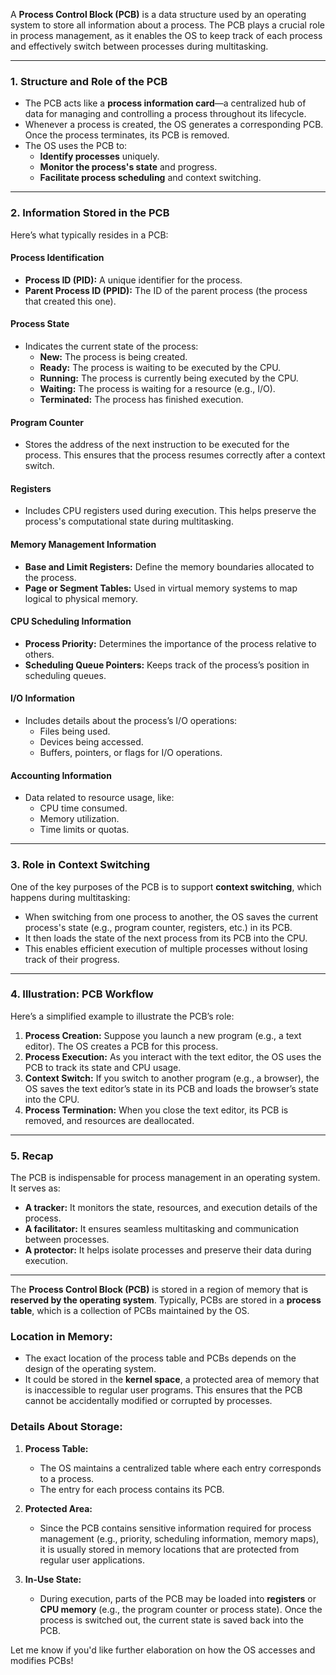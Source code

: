 A **Process Control Block (PCB)** is a data structure used by an operating system to store all information about a process. The PCB plays a crucial role in process management, as it enables the OS to keep track of each process and effectively switch between processes during multitasking.

---

### **1. Structure and Role of the PCB**
- The PCB acts like a **process information card**—a centralized hub of data for managing and controlling a process throughout its lifecycle.
- Whenever a process is created, the OS generates a corresponding PCB. Once the process terminates, its PCB is removed.
- The OS uses the PCB to:
  - **Identify processes** uniquely.
  - **Monitor the process's state** and progress.
  - **Facilitate process scheduling** and context switching.

---

### **2. Information Stored in the PCB**
Here’s what typically resides in a PCB:

#### **Process Identification**
- **Process ID (PID):** A unique identifier for the process.
- **Parent Process ID (PPID):** The ID of the parent process (the process that created this one).

#### **Process State**
- Indicates the current state of the process:
  - **New:** The process is being created.
  - **Ready:** The process is waiting to be executed by the CPU.
  - **Running:** The process is currently being executed by the CPU.
  - **Waiting:** The process is waiting for a resource (e.g., I/O).
  - **Terminated:** The process has finished execution.

#### **Program Counter**
- Stores the address of the next instruction to be executed for the process. This ensures that the process resumes correctly after a context switch.

#### **Registers**
- Includes CPU registers used during execution. This helps preserve the process's computational state during multitasking.

#### **Memory Management Information**
- **Base and Limit Registers:** Define the memory boundaries allocated to the process.
- **Page or Segment Tables:** Used in virtual memory systems to map logical to physical memory.

#### **CPU Scheduling Information**
- **Process Priority:** Determines the importance of the process relative to others.
- **Scheduling Queue Pointers:** Keeps track of the process’s position in scheduling queues.

#### **I/O Information**
- Includes details about the process’s I/O operations:
  - Files being used.
  - Devices being accessed.
  - Buffers, pointers, or flags for I/O operations.

#### **Accounting Information**
- Data related to resource usage, like:
  - CPU time consumed.
  - Memory utilization.
  - Time limits or quotas.

---

### **3. Role in Context Switching**
One of the key purposes of the PCB is to support **context switching**, which happens during multitasking:
- When switching from one process to another, the OS saves the current process's state (e.g., program counter, registers, etc.) in its PCB.
- It then loads the state of the next process from its PCB into the CPU.
- This enables efficient execution of multiple processes without losing track of their progress.

---

### **4. Illustration: PCB Workflow**
Here’s a simplified example to illustrate the PCB’s role:
1. **Process Creation:** Suppose you launch a new program (e.g., a text editor). The OS creates a PCB for this process.
2. **Process Execution:** As you interact with the text editor, the OS uses the PCB to track its state and CPU usage.
3. **Context Switch:** If you switch to another program (e.g., a browser), the OS saves the text editor’s state in its PCB and loads the browser’s state into the CPU.
4. **Process Termination:** When you close the text editor, its PCB is removed, and resources are deallocated.

---

### **5. Recap**
The PCB is indispensable for process management in an operating system. It serves as:
- **A tracker:** It monitors the state, resources, and execution details of the process.
- **A facilitator:** It ensures seamless multitasking and communication between processes.
- **A protector:** It helps isolate processes and preserve their data during execution.

---

The **Process Control Block (PCB)** is stored in a region of memory that is **reserved by the operating system**. Typically, PCBs are stored in a **process table**, which is a collection of PCBs maintained by the OS.

### **Location in Memory:**
- The exact location of the process table and PCBs depends on the design of the operating system.
- It could be stored in the **kernel space**, a protected area of memory that is inaccessible to regular user programs. This ensures that the PCB cannot be accidentally modified or corrupted by processes.

### **Details About Storage:**
1. **Process Table:**
   - The OS maintains a centralized table where each entry corresponds to a process.
   - The entry for each process contains its PCB.

2. **Protected Area:**
   - Since the PCB contains sensitive information required for process management (e.g., priority, scheduling information, memory maps), it is usually stored in memory locations that are protected from regular user applications.

3. **In-Use State:**
   - During execution, parts of the PCB may be loaded into **registers** or **CPU memory** (e.g., the program counter or process state). Once the process is switched out, the current state is saved back into the PCB.

Let me know if you'd like further elaboration on how the OS accesses and modifies PCBs!
